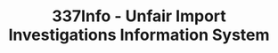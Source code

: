---
layout: default
bigquery: https://console.cloud.google.com/bigquery?p=patents-public-data&d=usitc_investigations&page=dataset&project=sheets-management-319211
citation: US International Trade Commission 337Info Unfair Import Investigations Information
  System
contributors: US International Trade Comission
cost: None
description: US International Trade Commission 337Info Unfair Import Investigations
  Information System contains data on investigations done under Section 337. Section
  337 declares the infringement of certain statutory intellectual property rights
  and other forms of unfair competition in import trade to be unlawful practices.
  Most Section 337 investigations involve allegations of patent or registered trademark
  infringement.
documentation: FAQ and tutorial available on the site
last_edit: 04/07/2022, 19:25:26
location: https://pubapps2.usitc.gov/337external/
maintained_by: US International Trade Comission
schema_fields:
- currentStatus
- currentActiveALJ
- ouiiParticipation
- actualStartDateEvidHear
- trademarkNumbers
- dateOfPublicationFrNotice
- gcAttorney
- complainant
- teoReliefGranted
- actualEndDateEvidHear
- title
- investigationType
- investigationTermDate
- issueDateOtherNonFinal
- copyrightNumbers
- dateCreated
- startDateMarkmanHearing
- aljAssigned
- markmanHearing
- targetDate
- teoProceedingInvolved
- finalIdOnViolationDue
- investigationNo
- teoIdIssueDate
- ouiiAttorney
- endDateMarkmanHearing
- cafcAppeals
- dateComplaintFiled
- docketNo
- publication_number
- htsNumbers
- patentNumbers
- scheduledEndDateEvidHear
- invUnfairAct
- respondent
- internalRemand
- id
- finalDetNoViolation
- lastUpdated
- patentNumber
- scheduledStartDateEvidHear
- teoIdDueDate
- finalIdOnViolationIssue
- finalDetViolation
shortname: unfair_import_investigations
tags:
- import
- legal
- trade
timeframe: 2008-2021 (prior to 2008 downloadable as a JSON file)
title: 337Info - Unfair Import Investigations Information System
uuid: 2721f5ec-e599-4890-9265-9706719fc71e
---